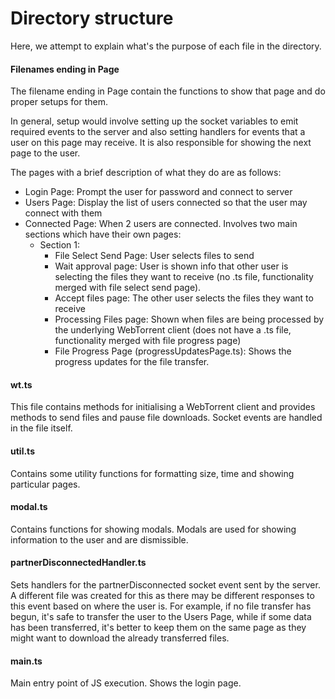 # Directory structure

Here, we attempt to explain what's the purpose of each file in the directory.

#### Filenames ending in Page

The filename ending in Page contain the functions to show that page and do proper setups for them.

In general, setup would involve setting up the socket variables to emit required events to the server and also setting handlers for events that a user on this page may receive. It is also responsible for showing the next page to the user.

The pages with a brief description of what they do are as follows:

- Login Page: Prompt the user for password and connect to server
- Users Page: Display the list of users connected so that the user may connect with them
- Connected Page: When 2 users are connected. Involves two main sections which have their own pages:
  - Section 1:
    - File Select Send Page: User selects files to send
    - Wait approval page: User is shown info that other user is selecting the files they want to receive (no .ts file, functionality merged with file select send page).
    - Accept files page: The other user selects the files they want to receive
    - Processing Files page: Shown when files are being processed by the underlying WebTorrent client (does not have a .ts file, functionality merged with file progress page)
    - File Progress Page (progressUpdatesPage.ts): Shows the progress updates for the file transfer.

#### wt.ts

This file contains methods for initialising a WebTorrent client and provides methods to send files and pause file downloads. Socket events are handled in the file itself.

#### util.ts

Contains some utility functions for formatting size, time and showing particular pages.

#### modal.ts

Contains functions for showing modals. Modals are used for showing information to the user and are dismissible.

#### partnerDisconnectedHandler.ts

Sets handlers for the partnerDisconnected socket event sent by the server. A different file was created for this as there may be different responses to this event based on where the user is. For example, if no file transfer has begun, it's safe to transfer the user to the Users Page, while if some data has been transferred, it's better to keep them on the same page as they might want to download the already transferred files.

#### main.ts

Main entry point of JS execution. Shows the login page.
